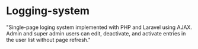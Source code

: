 # Logging-system
"Single-page loging system implemented with PHP and Laravel using AJAX. Admin and super admin users can edit, deactivate, and activate entries in the user list without page refresh."
